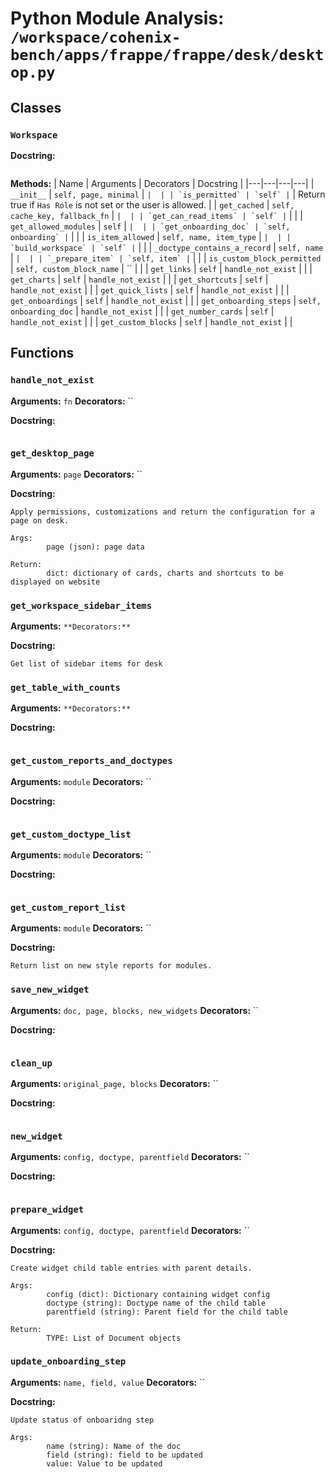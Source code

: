 # Python Module Analysis: `/workspace/cohenix-bench/apps/frappe/frappe/desk/desktop.py`

## Classes

### `Workspace`


**Docstring:**
```

```

**Methods:**
| Name | Arguments | Decorators | Docstring |
|---|---|---|---|
| `__init__` | `self, page, minimal` | `` |  |
| `is_permitted` | `self` | `` | Return true if `Has Role` is not set or the user is allowed. |
| `get_cached` | `self, cache_key, fallback_fn` | `` |  |
| `get_can_read_items` | `self` | `` |  |
| `get_allowed_modules` | `self` | `` |  |
| `get_onboarding_doc` | `self, onboarding` | `` |  |
| `is_item_allowed` | `self, name, item_type` | `` |  |
| `build_workspace` | `self` | `` |  |
| `_doctype_contains_a_record` | `self, name` | `` |  |
| `_prepare_item` | `self, item` | `` |  |
| `is_custom_block_permitted` | `self, custom_block_name` | `` |  |
| `get_links` | `self` | `handle_not_exist` |  |
| `get_charts` | `self` | `handle_not_exist` |  |
| `get_shortcuts` | `self` | `handle_not_exist` |  |
| `get_quick_lists` | `self` | `handle_not_exist` |  |
| `get_onboardings` | `self` | `handle_not_exist` |  |
| `get_onboarding_steps` | `self, onboarding_doc` | `handle_not_exist` |  |
| `get_number_cards` | `self` | `handle_not_exist` |  |
| `get_custom_blocks` | `self` | `handle_not_exist` |  |





## Functions

### `handle_not_exist`
**Arguments:** `fn`
**Decorators:** ``

**Docstring:**
```

```
### `get_desktop_page`
**Arguments:** `page`
**Decorators:** ``

**Docstring:**
```
Apply permissions, customizations and return the configuration for a page on desk.

Args:
        page (json): page data

Return:
        dict: dictionary of cards, charts and shortcuts to be displayed on website
```
### `get_workspace_sidebar_items`
**Arguments:** ``
**Decorators:** ``

**Docstring:**
```
Get list of sidebar items for desk
```
### `get_table_with_counts`
**Arguments:** ``
**Decorators:** ``

**Docstring:**
```

```
### `get_custom_reports_and_doctypes`
**Arguments:** `module`
**Decorators:** ``

**Docstring:**
```

```
### `get_custom_doctype_list`
**Arguments:** `module`
**Decorators:** ``

**Docstring:**
```

```
### `get_custom_report_list`
**Arguments:** `module`
**Decorators:** ``

**Docstring:**
```
Return list on new style reports for modules.
```
### `save_new_widget`
**Arguments:** `doc, page, blocks, new_widgets`
**Decorators:** ``

**Docstring:**
```

```
### `clean_up`
**Arguments:** `original_page, blocks`
**Decorators:** ``

**Docstring:**
```

```
### `new_widget`
**Arguments:** `config, doctype, parentfield`
**Decorators:** ``

**Docstring:**
```

```
### `prepare_widget`
**Arguments:** `config, doctype, parentfield`
**Decorators:** ``

**Docstring:**
```
Create widget child table entries with parent details.

Args:
        config (dict): Dictionary containing widget config
        doctype (string): Doctype name of the child table
        parentfield (string): Parent field for the child table

Return:
        TYPE: List of Document objects
```
### `update_onboarding_step`
**Arguments:** `name, field, value`
**Decorators:** ``

**Docstring:**
```
Update status of onboaridng step

Args:
        name (string): Name of the doc
        field (string): field to be updated
        value: Value to be updated
```


